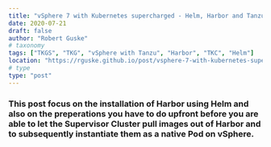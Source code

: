 ```yaml
---
title: "vSphere 7 with Kubernetes supercharged - Helm, Harbor and Tanzu Kubernetes Grid"
date: 2020-07-21
draft: false
author: "Robert Guske"
# taxonomy
tags: ["TKGS", "TKG", "vSphere with Tanzu", "Harbor", "TKC", "Helm"]
location: "https://rguske.github.io/post/vsphere-7-with-kubernetes-supercharged-helm-harbor-tkg/"
# type
type: "post"
---
```


### This post focus on the installation of Harbor using Helm and also on the preperations you have to do upfront before you are able to let the Supervisor Cluster pull images out of Harbor and to subsequently instantiate them as a native Pod on vSphere. 
